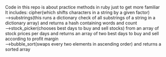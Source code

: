 Code in this repo is about practice methods in ruby just to get more familiar  
It includes: cipher(which shifts characters in a string by a given factor)  
-->substrings(this runs a dictionary check of all substrings of a string in a dictionary array)
and returns a hash containing words and count  
-->stock_picker(chooses best days to buy and sell stocks) from an array of stock prices per days
and returns an array of two best days to buy and sell according to profit margin  
-->bubble_sort(swaps every two elements in ascending order) and returns a sorted array  
